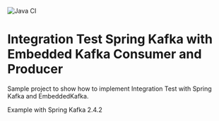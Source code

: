 ![Java CI](https://github.com/Kevded/integration-test-spring-kafka-with-embedded-kafka-consumer-and-producer/workflows/Java%20CI/badge.svg)

# Integration Test Spring Kafka with Embedded Kafka Consumer and Producer

Sample project to show how to implement Integration Test with Spring Kafka and EmbeddedKafka.

Example with Spring Kafka 2.4.2
